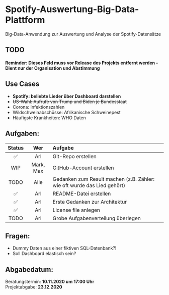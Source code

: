 # Spotify-Auswertung-Big-Data-Plattform
Big-Data-Anwendung zur Auswertung und Analyse der Spotify-Datensätze

## TODO
#### Reminder: Dieses Feld muss vor Release des Projekts entfernt werden - Dient nur der Organisation und Abstimmung

## Use Cases
- **Spotify: beliebte Lieder über Dashboard darstellen**
- ~~US-Wahl: Aufrufe von Trump und Biden je Bundesstaat~~
- Corona: Infektionszahlen
- Wildschweinabschüsse: Afrikanische Schweinepest
- Häufigste Krankheiten: WHO Daten

## Aufgaben:
| Status | Wer | Aufgabe |
| :----: | :-: | :------ |
| :white_check_mark: | Arl | Git-Repo erstellen |
| WIP | Mark, Max | GitHub-Account erstellen |
| TODO | Alle  | Gedanken zum Result machen (z.B. Zähler: wie oft wurde das Lied gehört) |
| :white_check_mark: | Arl | README-Datei erstellen |
| :white_check_mark: | Arl | Erste Gedanken zur Architektur |
| :white_check_mark: | Arl | License file anlegen |
| TODO | Arl | Grobe Aufgabenverteilung überlegen |

## Fragen: 
- Dummy Daten aus einer fiktiven SQL-Datenbank?!
- Soll Dashboard elastisch sein?

## Abgabedatum:
Beratungstermin: **10.11.2020 um 17:00 Uhr** <br/>
Projektabgabe: **23.12.2020**
